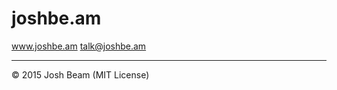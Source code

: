 # joshbe.am

<a href="http://www.joshbe.am">www.joshbe.am</a>
<a href="mailto:talk@joshbe.am">talk@joshbe.am</a>

<hr>

&copy; 2015 Josh Beam (MIT License)